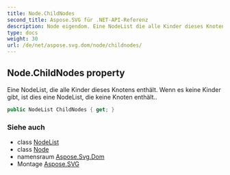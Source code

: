 ```yaml
---
title: Node.ChildNodes
second_title: Aspose.SVG für .NET-API-Referenz
description: Node eigendom. Eine NodeList die alle Kinder dieses Knotens enthält. Wenn es keine Kinder gibt ist dies eine NodeList die keine Knoten enthält..
type: docs
weight: 30
url: /de/net/aspose.svg.dom/node/childnodes/
---
```

## Node.ChildNodes property

Eine NodeList, die alle Kinder dieses Knotens enthält. Wenn es keine Kinder gibt, ist dies eine NodeList, die keine Knoten enthält..

```csharp
public NodeList ChildNodes { get; }
```

### Siehe auch

* class [NodeList](../../../aspose.svg.collections/nodelist/)
* class [Node](../)
* namensraum [Aspose.Svg.Dom](../../node/)
* Montage [Aspose.SVG](../../../)


